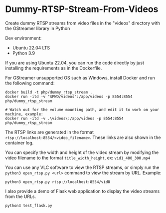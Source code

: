 # Dummy-RTSP-Stream-From-Videos
Create dummy RTSP streams from video files in the "videos" directory with the GStreamer library in Python 

Dev environment:
- Ubuntu 22.04 LTS
- Python 3.9

If you are using Ubuntu 22.04, you can run the code directly by just installing the requirements as in the Dockerfile. 

For GStreamer unsupported OS such as Windows, install Docker and run the following command:
```
docker build -t php/dummy_rtsp_stream .
docker run -itd -v "$PWD/videos":/app/videos -p 8554:8554 php/dummy_rtsp_stream

# Watch out for the volume mounting path, and edit it to work on your machine, example:
docker run -itd -v .\videos\:/app/videos -p 8554:8554 php/dummy_rtsp_stream
```
The RTSP links are generated in the format `rtsp://localhost:8554/<video_filename>`. These links are also shown in the container log.

You can specify the width and height of the video stream by modifying the video filename to the format `title_width_height`, ex: `vid1_400_300.mp4`

You can use any VLC software to view the RTSP streams, or simply run the `python3 open_rtsp.py <url>` command to view the stream by URL. Example:
```
python3 open_rtsp.py rtsp://localhost:8554/vid8
```

I also provide a demo of Flask web application to display the video streams from the URLs.
```
python3 test_flask.py
```
